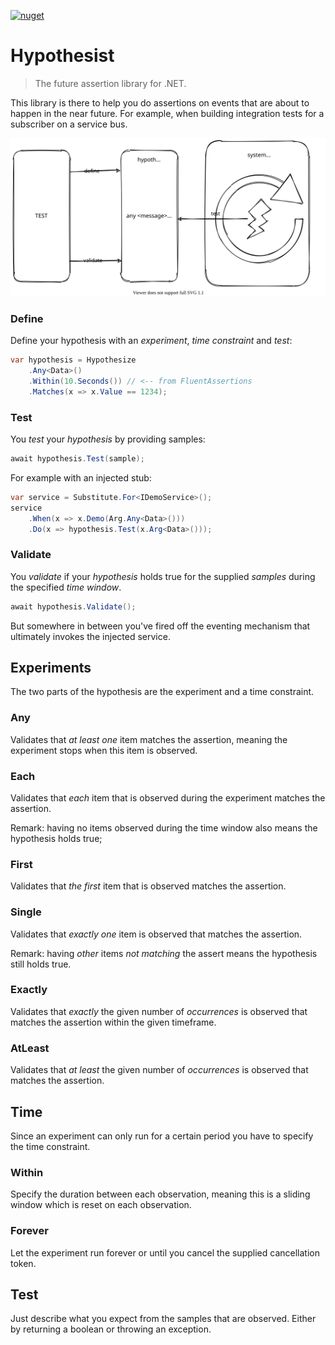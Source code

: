 [![nuget](https://img.shields.io/nuget/v/Hypothesist.svg)](https://www.nuget.org/packages/Hypothesize/)

# Hypothesist

> The future assertion library for .NET.

This library is there to help you do assertions on events that are about to happen in the near future.
For example, when building integration tests for a subscriber on a service bus.

![schema](docs/img/hypothesize.svg)

### Define

Define your hypothesis with an _experiment_, _time constraint_ and _test_:

```c#
var hypothesis = Hypothesize
    .Any<Data>()
    .Within(10.Seconds()) // <-- from FluentAssertions
    .Matches(x => x.Value == 1234);
```

### Test

You _test_ your _hypothesis_ by providing samples:

```c#
await hypothesis.Test(sample);
```

For example with an injected stub:

```c#
var service = Substitute.For<IDemoService>();
service
    .When(x => x.Demo(Arg.Any<Data>()))
    .Do(x => hypothesis.Test(x.Arg<Data>()));
```

### Validate

You _validate_ if your _hypothesis_ holds true for the supplied _samples_ during the specified _time window_.

```c#
await hypothesis.Validate();
```

But somewhere in between you've fired off the eventing mechanism that ultimately invokes the injected service.

## Experiments

The two parts of the hypothesis are the experiment and a time constraint.

### Any

Validates that _at least one_ item matches the assertion, meaning the experiment stops when this item is observed.

### Each

Validates that _each_ item that is observed during the experiment matches the assertion.

Remark: having no items observed during the time window also means the hypothesis holds true;

### First

Validates that _the first_ item that is observed matches the assertion.

### Single

Validates that _exactly one_ item is observed that matches the assertion.

Remark: having _other_ items _not matching_ the assert means the hypothesis still holds true.

### Exactly

Validates that _exactly_ the given number of _occurrences_ is observed that matches the assertion within the given timeframe.

### AtLeast

Validates that _at least_ the given number of _occurrences_ is observed that matches the assertion.

## Time

Since an experiment can only run for a certain period you have to specify the time constraint.

### Within

Specify the duration between each observation, meaning this is a sliding window which is reset on each observation.

### Forever

Let the experiment run forever or until you cancel the supplied cancellation token.

## Test

Just describe what you expect from the samples that are observed. Either by returning a boolean or throwing an exception.